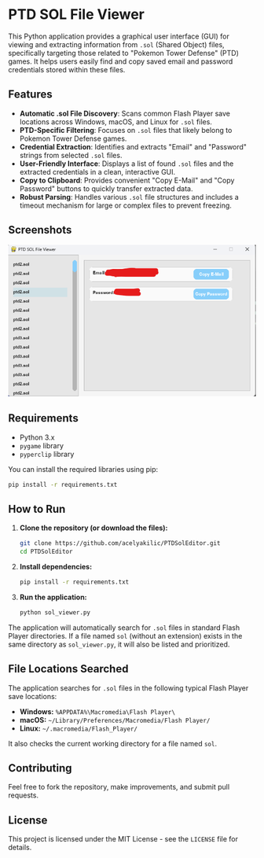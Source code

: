 # PTD SOL File Viewer

This Python application provides a graphical user interface (GUI) for viewing and extracting information from `.sol` (Shared Object) files, specifically targeting those related to "Pokemon Tower Defense" (PTD) games. It helps users easily find and copy saved email and password credentials stored within these files.

## Features

- **Automatic .sol File Discovery**: Scans common Flash Player save locations across Windows, macOS, and Linux for `.sol` files.
- **PTD-Specific Filtering**: Focuses on `.sol` files that likely belong to Pokemon Tower Defense games.
- **Credential Extraction**: Identifies and extracts "Email" and "Password" strings from selected `.sol` files.
- **User-Friendly Interface**: Displays a list of found `.sol` files and the extracted credentials in a clean, interactive GUI.
- **Copy to Clipboard**: Provides convenient "Copy E-Mail" and "Copy Password" buttons to quickly transfer extracted data.
- **Robust Parsing**: Handles various `.sol` file structures and includes a timeout mechanism for large or complex files to prevent freezing.

## Screenshots

![Screenshot of PTD SOL File Viewer](assets/screenshot.png)

## Requirements

- Python 3.x
- `pygame` library
- `pyperclip` library

You can install the required libraries using pip:
```bash
pip install -r requirements.txt
```

## How to Run

1.  **Clone the repository (or download the files):**
    ```bash
    git clone https://github.com/acelyakilic/PTDSolEditor.git
    cd PTDSolEditor
    ```
2.  **Install dependencies:**
    ```bash
    pip install -r requirements.txt
    ```
3.  **Run the application:**
    ```bash
    python sol_viewer.py
    ```

The application will automatically search for `.sol` files in standard Flash Player directories. If a file named `sol` (without an extension) exists in the same directory as `sol_viewer.py`, it will also be listed and prioritized.

## File Locations Searched

The application searches for `.sol` files in the following typical Flash Player save locations:

-   **Windows:** `%APPDATA%\Macromedia\Flash Player\`
-   **macOS:** `~/Library/Preferences/Macromedia/Flash Player/`
-   **Linux:** `~/.macromedia/Flash_Player/`

It also checks the current working directory for a file named `sol`.

## Contributing

Feel free to fork the repository, make improvements, and submit pull requests.

## License

This project is licensed under the MIT License - see the `LICENSE` file for details.
